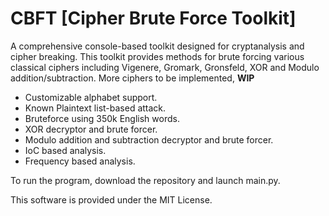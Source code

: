 # CBFT [Cipher Brute Force Toolkit]

A comprehensive console-based toolkit designed for cryptanalysis and cipher breaking.
This toolkit provides methods for brute forcing various classical ciphers including Vigenere, Gromark, Gronsfeld, XOR and Modulo addition/subtraction.
More ciphers to be implemented, **WIP**

- Customizable alphabet support.
- Known Plaintext list-based attack.
- Bruteforce using 350k English words.
- XOR decryptor and brute forcer.
- Modulo addition and subtraction decryptor and brute forcer.
- IoC based analysis.
- Frequency based analysis.

To run the program, download the repository and launch main.py.

This software is provided under the MIT License.
